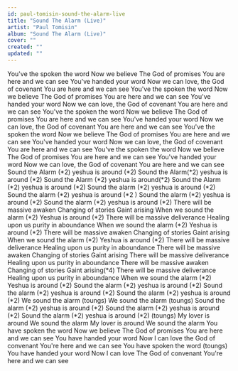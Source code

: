 ```yaml
---
id: paul-tomisin-sound-the-alarm-live
title: "Sound The Alarm (Live)"
artist: "Paul Tomisin"
album: "Sound The Alarm (Live)"
cover: ""
created: ""
updated: ""
---
```


You've the spoken the word
Now we believe
The God of promises
You are here and we can see
You've handed your word
Now we can love, the God of covenant
You are here and we can see
You've the spoken the word
Now we believe
The God of promises
You are here and we can see
You've handed your word
Now we can love, the God of covenant
You are here and we can see
You've the spoken the word
Now we believe
The God of promises
You are here and we can see
You've handed your word
Now we can love, the God of covenant
You are here and we can see
You've the spoken the word
Now we believe
The God of promises
You are here and we can see
You've handed your word
Now we can love, the God of covenant
You are here and we can see
You've the spoken the word
Now we believe
The God of promises
You are here and we can see
You've handed your word
Now we can love, the God of covenant
You are here and we can see
Sound the Alarm (*2)
yeshua is around (*2)
Sound the Alarm(*2)
yeshua is around (*2)
Sound the Alarm (*2)
yeshua is around(*2)
Sound the Alarm (*2)
yeshua is around (*2)
Sound the alarm (*2)
yeshua is around (*2)
Sound the alarm (*2)
yeshua is around (*2 )
Sound the alarm (*2)
yeshua is around (*2)
Sound the alarm (*2)
yeshua is around (*2)
There will be massive awaken
Changing of stories Gaint arising
When we sound the alarm (*2)
Yeshua is around (*2)
There will be massive deliverance
Healing upon us purity in aboundance
When we sound the alarm (*2)
Yeshua is around (*2)
There will be massive awaken
Changing of stories Gaint arising
When we sound the alarm (*2)
Yeshua is around (*2)
There will be massive deliverance
Healing upon us purity in aboundance
There will be massive awaken
Changing of stories Gaint arising
There will be massive deliverance
Healing upon us purity in aboundance
There will be massive awaken
Changing of stories Gaint arising(*4)
There will be massive deliverance
Healing upon us purity in aboundance
When we sound the alarm (*2)
Yeshua is around (*2)
Sound the alarm (*2)
yeshua is around (*2)
Sound the alarm (*2)
yeshua is around (*2)
Sound the alarm (*2)
yeshua is around (*2)
We sound the alarm
(toungs)
We sound the alarm
(toungs)
Sound the alarm (*2)
yeshua is around (*2)
Sound the alarm (*2)
yeshua is around (*2)
Sound the alarm (*2)
yeshua is around (*2)
(toungs)
My lover is around
We sound the alarm
My lover is around
We sound the alarm
You have spoken the word
 Now we believe
The God of promises
You are here and we can see
You have handed your word
Now I can love the God of convenant
You're here and we can see
You have spoken the word
(toungs) You have handed your word
Now I can love
The God of convenant
You're here and we can see